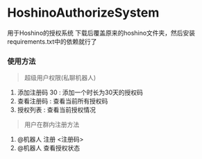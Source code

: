 # HoshinoAuthorizeSystem
用于Hoshino的授权系统
下载后覆盖原来的hoshino文件夹，然后安装requirements.txt中的依赖就行了

### 使用方法
> 超级用户权限(私聊机器人)
1. 添加注册码 30 : 添加一个时长为30天的授权码
2. 查看注册码 : 查看当前所有授权码
3. 授权列表  : 查看当前授权情况

> 用户在群内注册方法
1. @机器人  注册  <注册码>
2. @机器人  查看授权状态